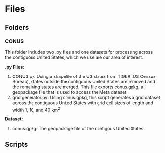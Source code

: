 # Files

## Folders
### CONUS
This folder includes two .py files and one datasets for processing across the contiguous United States, which we use are our area of interest. 

**.py Files:**
1. CONUS.py: Using a shapefile of the US states from TIGER (US Census Bureau), states outside the contiguous United States are removed and the remaining states are merged. This file exports conus.gpkg, a geopackage file that is used to access the Meta dataset.
2. grid generator.py: Using conus.gpkg, this script generates a grid dataset across the contiguous United States with grid cell sizes of length and width 1, 10, and 40 km<sup>2<sup>.

**Dataset:**
1. conus.gpkg: The geopackage file of the contigous United States.

## Scripts
